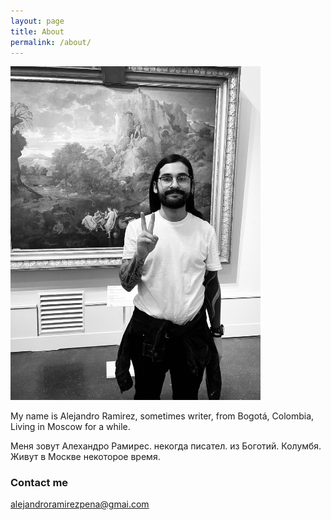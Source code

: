 ```yaml
---
layout: page
title: About
permalink: /about/
---
```


<img src="/images/about.jpeg" alt="portrait" width="400"/>

My name is Alejandro Ramirez, sometimes writer, from Bogotá, Colombia, Living in Moscow for a while.  

Меня зовут Алехандро Рамирес. некогда писател. из Боготий. Колумбя. Живут в Москве некоторое время. 


### Contact me

[alejandroramirezpena@gmai.com](mailto:email@domain.com)
